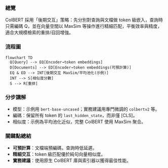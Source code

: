 ### 總覽
ColBERT 採用「後期交互」策略：先分別對查詢與文檔做 token 級嵌入，查詢時只需編碼 Q，並在向量空間以 MaxSim 等操作進行精細匹配，平衡效率與精度，適合大規模檢索的重排/召回增強。

### 流程圖
```mermaid
flowchart TD
  Q[Query] --> EQ[Encoder→token embeddings]
  D[Documents] --> ED[Encoder→token embeddings(可預計算)]
  EQ & ED --> INT[後期交互 MaxSim/平均池化(示例)]
  INT --> S[相似度分數]
  S --> R[重排]
```

### 分步講解
- 模型：示例用 `bert-base-uncased`；實務建議用專門微調的 `colbertv2` 等。
- 編碼：保留所有 token 的 `last_hidden_state`，而非僅 [CLS]。
- 相似度：示例為平均池化近似，完整 ColBERT 使用 MaxSim 聚合。

### 關鍵點總結
- **可預計算**：文檔端預編碼，查詢時低延遲。
- **精細交互**：token 級匹配優於純句向量相似度。
- **實務建議**：使用原生 ColBERT 庫與索引器以獲得最佳性能。


